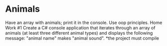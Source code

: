 # Animals
Have an array with animals; print it in the console. Use oop principles.
Home Work #1
Create a C# console application that iterates through an array of animals (at least three different animal types) and displays the following
message: "animal name" makes "animal sound".
*the project must compile
